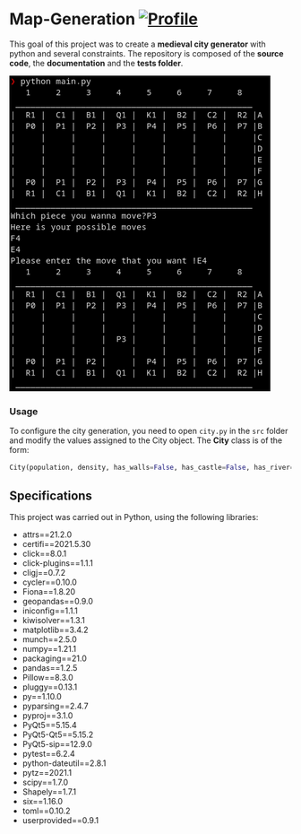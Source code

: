 # Map-Generation [![Profile][title-img]][profile]

[title-img]:https://img.shields.io/badge/-LAVS-blue
[profile]:https://github.com/LAVS-TM

This goal of this project was to create a **medieval city generator** with python and several constraints. The repository is composed of the **source code**, the **documentation** and the **tests folder**.

<img src="https://github.com/Bictole/ChessAI/blob/master/readme_images/cli.png" alt="CLI">

### Usage

To configure the city generation, you need to open `city.py` in the `src` folder and modify the values assigned to the City object. The **City** class is of the form:

```python
City(population, density, has_walls=False, has_castle=False, has_river=False)

```

## Specifications

This project was carried out in Python, using the following libraries:

* attrs==21.2.0
* certifi==2021.5.30
* click==8.0.1
* click-plugins==1.1.1
* cligj==0.7.2
* cycler==0.10.0
* Fiona==1.8.20
* geopandas==0.9.0
* iniconfig==1.1.1
* kiwisolver==1.3.1
* matplotlib==3.4.2
* munch==2.5.0
* numpy==1.21.1
* packaging==21.0
* pandas==1.2.5
* Pillow==8.3.0
* pluggy==0.13.1
* py==1.10.0
* pyparsing==2.4.7
* pyproj==3.1.0
* PyQt5==5.15.4
* PyQt5-Qt5==5.15.2
* PyQt5-sip==12.9.0
* pytest==6.2.4
* python-dateutil==2.8.1
* pytz==2021.1
* scipy==1.7.0
* Shapely==1.7.1
* six==1.16.0
* toml==0.10.2
* userprovided==0.9.1